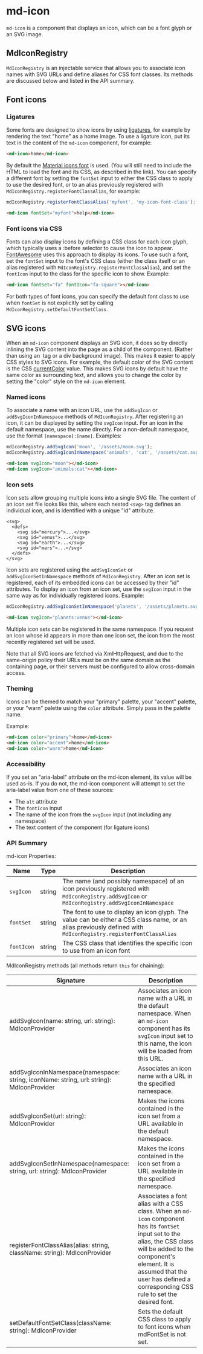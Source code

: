 # md-icon

`md-icon` is a component that displays an icon, which can be a font glyph or an SVG image.

## MdIconRegistry

`MdIconRegistry` is an injectable service that allows you to associate icon names with SVG URLs and define aliases for CSS font classes. Its methods are discussed below and listed in the API summary.

## Font icons

### Ligatures

Some fonts are designed to show icons by using [ligatures](https://en.wikipedia.org/wiki/Typographic_ligature), for example by rendering the text "home" as a home image. To use a ligature icon, put its text in the content of the `md-icon` component, for example:
```html
<md-icon>home</md-icon>
```

By default the [Material icons font](http://google.github.io/material-design-icons/#icon-font-for-the-web) is used. (You will still need to include the HTML to load the font and its CSS, as described in the link). You can specify a different font by setting the `fontSet` input to either the CSS class to apply to use the desired font, or to an alias previously registered with `MdIconRegistry.registerFontClassAlias`, for example:
```javascript
mdIconRegistry.registerFontClassAlias('myfont', 'my-icon-font-class');
```

```html
<md-icon fontSet="myfont">help</md-icon>
```

### Font icons via CSS

Fonts can also display icons by defining a CSS class for each icon glyph, which typically uses a :before selector to cause the icon to appear. [FontAwesome](https://fortawesome.github.io/Font-Awesome/examples/) uses this approach to display its icons. To use such a font, set the `fontSet` input to the font's CSS class (either the class itself or an alias registered with `MdIconRegistry.registerFontClassAlias`), and set the `fontIcon` input to the class for the specific icon to show. Example:

```html
<md-icon fontSet="fa" fontIcon="fa-square"></md-icon>
```

For both types of font icons, you can specify the default font class to use when `fontSet` is not explicitly set by calling `MdIconRegistry.setDefaultFontSetClass`.

## SVG icons

When an `md-icon` component displays an SVG icon, it does so by directly inlining the SVG content into the page as a child of the component. (Rather than using an <img> tag or a div background image). This makes it easier to apply CSS styles to SVG icons. For example, the default color of the SVG content is the CSS [currentColor](http://www.quirksmode.org/css/color/currentcolor.html) value. This makes SVG icons by default have the same color as surrounding text, and allows you to change the color by setting the "color" style on the `md-icon` element.

### Named icons

To associate a name with an icon URL, use the `addSvgIcon` or `addSvgIconInNamespace` methods of `MdIconRegistry`. After registering an icon, it can be displayed by setting the `svgIcon` input. For an icon in the default namespace, use the name directly. For a non-default namespace, use the format `[namespace]:[name]`. Examples:
```javascript
mdIconRegistry.addSvgIcon('moon', '/assets/moon.svg');
mdIconRegistry.addSvgIconInNamespace('animals', 'cat', '/assets/cat.svg');
```

```html
<md-icon svgIcon="moon"></md-icon>
<md-icon svgIcon="animals:cat"></md-icon>
```

### Icon sets

Icon sets allow grouping multiple icons into a single SVG file. The content of an icon set file looks like this, where each nested `<svg>` tag defines an individual icon, and is identified with a unique "id" attribute.
```
<svg>
  <defs>
    <svg id="mercury">...</svg>
    <svg id="venus">...</svg>
    <svg id="earth">...</svg>
    <svg id="mars">...</svg>
  </defs>
</svg>
```

Icon sets are registered using the `addSvgIconSet` or `addSvgIconSetInNamespace` methods of `MdIconRegistry`. After an icon set is registered, each of its embedded icons can be accessed by their "id" attributes. To display an icon from an icon set, use the `svgIcon` input in the same way as for individually registered icons. Example:
```javascript
mdIconRegistry.addSvgIconSetInNamespace('planets', '/assets/planets.svg');
```

```html
<md-icon svgIcon="planets:venus"></md-icon>
```

Multiple icon sets can be registered in the same namespace. If you request an icon whose id appears in more than one icon set, the icon from the most recently registered set will be used.

Note that all SVG icons are fetched via XmlHttpRequest, and due to the same-origin policy their URLs must be on the same domain as the containing page, or their servers must be configured to allow cross-domain access.

### Theming

Icons can be themed to match your "primary" palette, your "accent" palette, or your "warn" palette using the `color` attribute.
Simply pass in the palette name.

Example:

 ```html
<md-icon color="primary">home</md-icon>
<md-icon color="accent">home</md-icon>
<md-icon color="warn">home</md-icon>
```

### Accessibility

If you set an "aria-label" attribute on the md-icon element, its value will be used as-is. If you do not, the md-icon component will attempt to set the aria-label value from one of these sources:
* The `alt` attribute
* The `fontIcon` input
* The name of the icon from the `svgIcon` input (not including any namespace)
* The text content of the component (for ligature icons)

### API Summary

md-icon Properties:

| Name         | Type     | Description |
| ---          | ---      | --- |
| `svgIcon`    | string   | The name (and possibly namespace) of an icon previously registered with `MdIconRegistry.addSvgIcon` or `MdIconRegistry.addSvgIconInNamespace` |
| `fontSet`    | string   | The font to use to display an icon glyph. The value can be either a CSS class name, or an alias previously defined with `MdIconRegistry.registerFontClassAlias` |
| `fontIcon`   | string   | The CSS class that identifies the specific icon to use from an icon font |

MdIconRegistry methods (all methods return `this` for chaining):

| Signature   | Description |
| ---         | --- |
| addSvgIcon(name: string, url: string): MdIconProvider | Associates an icon name with a URL in the default namespace. When an `md-icon` component has its `svgIcon` input set to this name, the icon will be loaded from this URL. |
| addSvgIconInNamespace(namespace: string, iconName: string, url: string): MdIconProvider | Associates an icon name with a URL in the specified namespace. |
| addSvgIconSet(url: string): MdIconProvider | Makes the icons contained in the icon set from a URL available in the default namespace. |
| addSvgIconSetInNamespace(namespace: string, url: string): MdIconProvider | Makes the icons contained in the icon set from a URL available in the specified namespace. |
| registerFontClassAlias(alias: string, className: string): MdIconProvider | Associates a font alias with a CSS class. When an `md-icon` component has its `fontSet` input set to the alias, the CSS class will be added to the component's element. It is assumed that the user has defined a corresponding CSS rule to set the desired font. |
| setDefaultFontSetClass(className: string): MdIconProvider | Sets the default CSS class to apply to font icons when mdFontSet is not set. |
